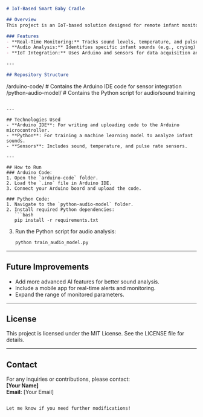 
```markdown
# IoT-Based Smart Baby Cradle

## Overview
This project is an IoT-based solution designed for remote infant monitoring. It enhances parental peace of mind and reduces risks by integrating real-time data collection and analysis using Arduino and Python.

### Features
- **Real-Time Monitoring:** Tracks sound levels, temperature, and pulse rates.
- **Audio Analysis:** Identifies specific infant sounds (e.g., crying) using a trained machine learning model.
- **IoT Integration:** Uses Arduino and sensors for data acquisition and communication.

---

## Repository Structure
```
/arduino-code/ # Contains the Arduino IDE code for sensor integration
/python-audio-model/ # Contains the Python script for audio/sound training
```

---

## Technologies Used
- **Arduino IDE**: For writing and uploading code to the Arduino microcontroller.
- **Python**: For training a machine learning model to analyze infant sounds.
- **Sensors**: Includes sound, temperature, and pulse rate sensors.

---

## How to Run
### Arduino Code:
1. Open the `arduino-code` folder.
2. Load the `.ino` file in Arduino IDE.
3. Connect your Arduino board and upload the code.

### Python Code:
1. Navigate to the `python-audio-model` folder.
2. Install required Python dependencies:
   ```bash
   pip install -r requirements.txt
   ```
3. Run the Python script for audio analysis:
   ```bash
   python train_audio_model.py
   ```

---

## Future Improvements
- Add more advanced AI features for better sound analysis.
- Include a mobile app for real-time alerts and monitoring.
- Expand the range of monitored parameters.

---

## License
This project is licensed under the MIT License. See the LICENSE file for details.

---

## Contact
For any inquiries or contributions, please contact:  
**[Your Name]**  
**Email:** [Your Email]
```

Let me know if you need further modifications!
